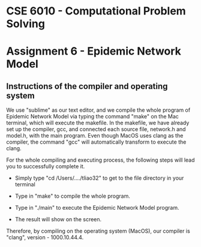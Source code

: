 # CSE 6010 - Computational Problem Solving
# Assignment 6 - Epidemic Network Model

## Instructions of the compiler and operating system 

 We use "sublime" as our text editor, and we compile the whole program of Epidemic Network Model via typing the command "make" on the Mac terminal, which will execute the makefile. In the makefile, we have already set up the compiler, gcc, and connected each source file, network.h and model.h, with the main program. Even though MacOS uses clang as the compiler, the command "gcc" will automatically transform to execute the clang.

 For the whole compiling and executing process, the following steps will lead you to successfully complete it.

 * Simply type "cd /Users/..../tliao32" to get to the file directory in your terminal

 * Type in "make" to compile the whole program.

 * Type in "./main" to execute the Epidemic Network Model program. 

 * The result will show on the screen.

 Therefore, by compiling on the operating system (MacOS), our compiler is "clang", version - 1000.10.44.4.
